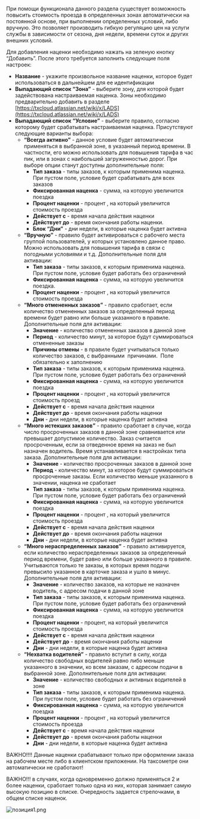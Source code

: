 При помощи функционала данного раздела существует возможность повысить стоимость проезда в определенных зонах автоматически на постоянной основе, при выполнении определенных условий, либо вручную. Это позволяет производить гибкую регуляцию цен на услуги службы в зависимости от сезона, дня недели, времени суток и других внешних условий.

Для добавления наценки необходимо нажать на зеленую кнопку “Добавить”. После этого требуется заполнить следующие поля настроек:

* **Название** - укажите произвольное название наценки, которое будет использоваться в дальнейшем для ее идентификации
* **Выпадающий список “Зона”** - выберите зону, для которой будет задействована настраиваемая наценка. Зоны необходимо предварительно добавить в разделе [https://txcloud.atlassian.net/wiki/x/LADS](https://txcloud.atlassian.net/wiki/x/LADS)
* **Выпадающий список “Условие”** - выберите правило, согласно которому будет срабатывать настраиваемая наценка. Присутствуют следующие варианты выбора:
    * **“Всегда активно”** - данное условие будет автоматически применяться в выбранной зоне, в указанный период времени. В частности, его можно использовать для повышения тарифа в час пик, или в зонах с наибольшей загруженностью дорог. При выборе опции станут доступны дополнительные поля:
        * **Тип заказа** - типы заказов, к которым применима наценка. При пустом поле, условие будет срабатывать для всех заказов
        * **Фиксированная наценка** - сумма, на которую увеличится поездка
        * **Процент наценки** - процент , на который увеличится стоимость проезда
        * **Действует с** - время начала действия наценки
        * **Действует до** - время окончания работы наценки.
        * **Блок “Дни”** - дни недели, в которые наценка будет активна
    * **“Вручную”** - правило будет активироваться с рабочего места группой пользователей, у которых установлено данное право. Можно использовать для повышения тарифа в связи с погодными условиями и т.д. Дополнительные поля для активации:
        * **Тип заказа** - типы заказов, к которым применима наценка. При пустом поле, условие будет работать без ограничений
        * **Фиксированная наценка** - сумма, на которую увеличится поездка.
        * **Процент наценки** - процент , на который увеличится стоимость проезда
    * **“Много отмененных заказов”** - правило сработает, если количество отмененных заказов за определенный период времени будет равно или больше указанного в правиле. Дополнительные поля для активации:
        * **Значение** - количество отмененных заказов в данной зоне
        * **Период** - количество минут, за которое будут суммироваться отмененные заказы
        * **Причины отмены** - в правиле будет учитываться только количество заказов, с выбранными  причинами.  Поле обязательно к заполнению
        * **Тип заказа** - типы заказов, к которым применима наценка. При пустом поле, условие будет работать без ограничений
        * **Фиксированная наценка** - сумма, на которую увеличится поездка
        * **Процент наценки** - процент , на который увеличится стоимость проезд
        * **Действует с** - время начала действия наценки
        * **Действует до** - время окончания работы наценки
        * **Дни** - дни недели, в которые наценка будет активна
    * **“Много истекших заказов”** - правило сработает в случае, когда число просроченных заказов в данной зоне сравнивается или превышает допустимое количество. Заказ считается просроченным, если за отведенное время на заказ не был назначен водитель. Время устанавливается в настройках типа заказа. Дополнительные поля для активации:
        * **Значение** - количество просроченных заказов в данной зоне
        * **Период** - количество минут, за которое будут суммироваться просроченные заказы. Если количество меньше указанного в значении, наценка не сработает
        * **Тип заказа** - типы заказов, к которым применима наценка. При пустом поле, условие будет работать без ограничений
        * **Фиксированная наценка** - сумма, на которую увеличится поездка
        * **Процент наценки** - процент , на который увеличится стоимость проезда
        * **Действует с** - время начала действия наценки
        * **Действует до** - время окончания работы наценки
        * **Дни** - дни недели, в которые наценка будет активна
    * **“Много нераспределенных заказов”** - правило активируется, если количество нераспределенных заказов за определенный период времени, будет равно или больше указанного в правиле. Учитываются только те заказы, в которых время подачи превысило указанное в карточке заказа и ушло в минус. Дополнительные поля для активации:
        * **Значение** - количество заказов, на которые не назначен водитель, с адресом подачи в данной зоне
        * **Тип заказа** - типы заказов, к которым применима наценка. При пустом поле, условие будет работать без ограничений
        * **Фиксированная наценка** - сумма, на которую увеличится поездка
        * **Процент наценки** - процент, на который увеличится стоимость проезда
        * **Действует с** - время начала действия наценки
        * **Действует до** - время окончания работы наценки
        * **Дни** - дни недели, в которые наценка будет активна
    * **“Нехватка водителей”** - правило вступит в силу, когда количество свободных водителей равно либо меньше указанного в значении, ко всем заказам, с адресом подачи в выбранной зоне. Дополнительные поля для активации:
        * **Значение** - количество свободных и активных водителей в зоне
        * **Тип заказа** - типы заказов, к которым применима наценка. При пустом поле, условие будет работать без ограничений
        * **Фиксированная наценка** - сумма, на которую увеличится поездка
        * **Процент наценки** - процент , на который увеличится стоимость проезда
        * **Действует с** - время начала действия наценки
        * **Действует до** - время окончания работы наценки
        * **Дни** - дни недели, в которые наценка будет активна

ВАЖНО!!!! Данные наценки срабатывают только при оформлении заказа на рабочем месте либо в клиентском приложении. На таксометре они автоматически не сработают!

ВАЖНО!!! в случаях, когда одновременно должно применяться 2 и более наценки, сработает только одна из них, которая занимает самую высокую позицию в списке. Очередность задается стрелочками, в общем списке наценок. 

![позиция1.png](https://txcloud.atlassian.net/wiki/download/attachments/24903681/0HrCVwdCvIUn5Vr4jF0xMDpENcPY0XoZb8-tnvMoLed9h1ZcEquzlaKRMYFtKSb3mxAym7rVNiXp2aZWrY5HrcxhnqoUnJbGO94R8tMnZzvPf0fzq6RMtI5cclA925BRrk8mVHvh?version=1&modificationDate=1600091896869&cacheVersion=1&api=v2)